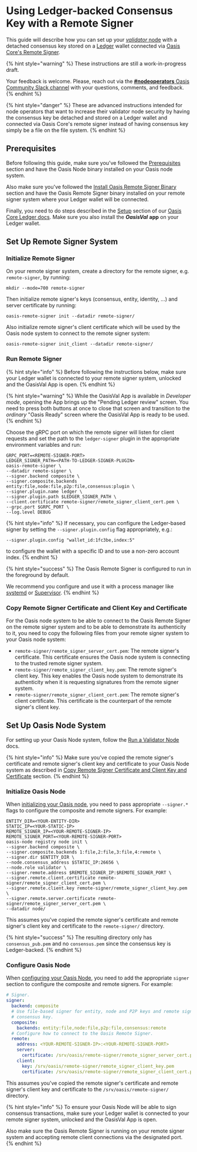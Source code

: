 # Using Ledger-backed Consensus Key with a Remote Signer

This guide will describe how you can set up your [_validator_ node](../set-up-your-node/run-validator.md) with a detached consensus key stored on a [Ledger](https://www.ledger.com/) wallet connected via [Oasis Core's Remote Signer](https://github.com/oasisprotocol/oasis-core/tree/master/go/oasis-remote-signer).

{% hint style="warning" %}
These instructions are still a work-in-progress draft.

Your feedback is welcome. Please, reach out via the [**\#nodeoperators** Oasis Community Slack channel](../../oasis-network/connect-with-us.md) with your questions, comments, and feedback.
{% endhint %}

{% hint style="danger" %}
These are advanced instructions intended for node operators that want to increase their validator node security by having the consensus key be detached and stored on a Ledger wallet and connected via Oasis Core's remote signer instead of having consensus key simply be a file on the file system.
{% endhint %}

## Prerequisites

Before following this guide, make sure you've followed the [Prerequisites](../prerequisites/) section and have the Oasis Node binary installed on your Oasis node system.

Also make sure you've followed the [Install Oasis Remote Signer Binary](install-oasis-remote-signer-binary.md) section and have the Oasis Remote Signer binary installed on your remote signer system where your Ledger wallet will be connected.

Finally, you need to do steps described in the [Setup](https://docs.oasis.dev/oasis-core-ledger/usage/setup) section of our [Oasis Core Ledger docs](https://docs.oasis.dev/oasis-core-ledger). Make sure you also install the _**OasisVal**_ **app** on your Ledger wallet.

## Set Up Remote Signer System

### Initialize Remote Signer

On your remote signer system, create a directory for the remote signer, e.g. `remote-signer`, by running:

```text
mkdir --mode=700 remote-signer
```

Then initialize remote signer's keys \(consensus, entity, identity, ...\) and server certificate by running:

```text
oasis-remote-signer init --datadir remote-signer/
```

Also initialize remote signer's client certificate which will be used by the Oasis node system to connect to the remote signer system:

```text
oasis-remote-signer init_client --datadir remote-signer/
```

### Run Remote Signer

{% hint style="info" %}
Before following the instructions below, make sure your Ledger wallet is connected to your remote signer system, unlocked and the OasisVal App is open.
{% endhint %}

{% hint style="warning" %}
While the OasisVal App is available in _Developer mode_, opening the App brings up the "Pending Ledger review" screen. You need to press both buttons at once to close that screen and transition to the _ordinary_ "Oasis Ready" screen where the OasisVal App is ready to be used.
{% endhint %}

Choose the gRPC port on which the remote signer will listen for client requests and set the path to the `ledger-signer` plugin in the appropriate environment variables and run:

```text
GRPC_PORT=<REMOTE-SIGNER-PORT>
LEDGER_SIGNER_PATH=<PATH-TO-LEDGER-SIGNER-PLUGIN>
oasis-remote-signer \
--datadir remote-signer \
--signer.backend composite \
--signer.composite.backends entity:file,node:file,p2p:file,consensus:plugin \
--signer.plugin.name ledger \
--signer.plugin.path $LEDGER_SIGNER_PATH \
--client.certificate remote-signer/remote_signer_client_cert.pem \
--grpc.port $GRPC_PORT \
--log.level DEBUG
```

{% hint style="info" %}
If necessary, you can configure the Ledger-based signer by setting the `--signer.plugin.config` flag appropriately, e.g.:

```text
--signer.plugin.config "wallet_id:1fc3be,index:5"
```

to configure the wallet with a specific ID and to use a non-zero account index.
{% endhint %}

{% hint style="success" %}
The Oasis Remote Signer is configured to run in the foreground by default.

We recommend you configure and use it with a process manager like [systemd](https://github.com/systemd/systemd) or [Supervisor](http://supervisord.org/).
{% endhint %}

### Copy Remote Signer Certificate and Client Key and Certificate

For the Oasis node system to be able to connect to the Oasis Remote Signer on the remote signer system and to be able to demonstrate its authenticity to it, you need to copy the following files from your remote signer system to your Oasis node system:

* `remote-signer/remote_signer_server_cert.pem`: The remote signer's certificate. This certificate ensures the Oasis node system is connecting to the trusted remote signer system.
* `remote-signer/remote_signer_client_key.pem`: The remote signer's client key. This key enables the Oasis node system to demonstrate its authenticity when it is requesting signatures from the remote signer system.
* `remote-signer/remote_signer_client_cert.pem`: The remote signer's client certificate. This certificate is the counterpart of the remote signer's client key.

## Set Up Oasis Node System

For setting up your Oasis Node system, follow the [Run a Validator Node](../set-up-your-node/run-validator.md) docs.

{% hint style="info" %}
Make sure you've copied the remote signer's certificate and remote signer's client key and certificate to your Oasis Node system as described in [Copy Remote Signer Certificate and Client Key and Certificate](using-ledger-backed-consensus-key-with-a-remote-signer.md#copy-remote-signer-certificate-and-client-key-and-certificate) section.
{% endhint %}

### Initialize Oasis Node

When [initializing your Oasis node](../set-up-your-node/run-validator.md#initializing-a-node), you need to pass appropriate `--signer.*` flags to configure the composite and remote signers. For example:

```text
ENTITY_DIR=<YOUR-ENTITY-DIR>
STATIC_IP=<YOUR-STATIC-IP>
REMOTE_SIGNER_IP=<YOUR-REMOTE-SIGNER-IP>
REMOTE_SIGNER_PORT=<YOUR-REMOTE-SIGNER-PORT>
oasis-node registry node init \
--signer.backend composite \
--signer.composite.backends 1:file,2:file,3:file,4:remote \
--signer.dir $ENTITY_DIR \
--node.consensus_address $STATIC_IP:26656 \
--node.role validator \
--signer.remote.address $REMOTE_SIGNER_IP:$REMOTE_SIGNER_PORT \
--signer.remote.client.certificate remote-signer/remote_signer_client_cert.pem \
--signer.remote.client.key remote-signer/remote_signer_client_key.pem \
--signer.remote.server.certificate remote-signer/remote_signer_server_cert.pem \
--datadir node/
```

This assumes you've copied the remote signer's certificate and remote signer's client key and certificate to the `remote-signer/` directory.

{% hint style="success" %}
The resulting directory only has `consensus_pub.pem` and no `consensus.pem` since the consensus key is Ledger-backed.
{% endhint %}

### Configure Oasis Node

When [configuring your Oasis Node](../set-up-your-node/run-validator.md#configuring-the-oasis-node), you need to add the appropriate `signer` section to configure the composite and remote signers. For example:

```yaml
# Signer.
signer:
  backend: composite
  # Use file-based signer for entity, node and P2P keys and remote signer for the
  # consensus key.
  composite:
    backends: entity:file,node:file,p2p:file,consensus:remote
  # Configure how to connect to the Oasis Remote Signer.
  remote:
    address: <YOUR-REMOTE-SIGNER-IP>:<YOUR-REMOTE-SIGNER-PORT>
    server:
      certificate: /srv/oasis/remote-signer/remote_signer_server_cert.pem
    client:
      key: /srv/oasis/remote-signer/remote_signer_client_key.pem
      certificate: /srv/oasis/remote-signer/remote_signer_client_cert.pem
```

This assumes you've copied the remote signer's certificate and remote signer's client key and certificate to the `/srv/oasis/remote-signer/` directory.

{% hint style="info" %}
To ensure your Oasis Node will be able to sign consensus transactions, make sure your Ledger wallet is connected to your remote signer system, unlocked and the OasisVal App is open.

Also make sure the Oasis Remote Signer is running on your remote signer system and accepting remote client connections via the designated port.
{% endhint %}

